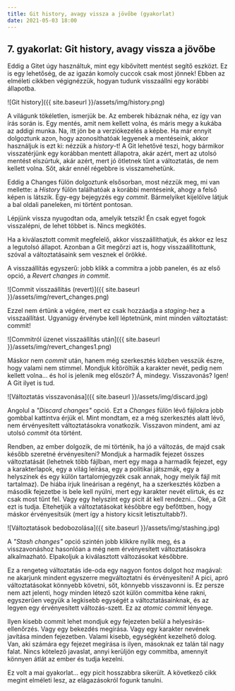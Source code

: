 ```yaml
---
title: Git history, avagy vissza a jövőbe (gyakorlat)
date: 2021-05-03 18:00
---
```


## 7. gyakorlat: Git history, avagy vissza a jövőbe

Eddig a Gitet úgy használtuk, mint egy kibővített mentést segítő eszközt. Ez is egy lehetőség, de az igazán komoly cuccok csak most jönnek! Ebben az elméleti cikkben végignézzük, hogyan tudunk visszaállni egy korábbi állapotba.

![Git history]({{ site.baseurl }}/assets/img/history.png)

A világunk tökéletlen, ismerjük be. Az emberek hibáznak néha, ez így van írás során is. Egy mentés, amit nem kellett volna, és máris megy a kukába az addigi munka.
Na, itt jön be a verziókezelés a képbe. Ha már ennyit dolgoztunk azon, hogy azonosíthatóak legyenek a mentéseink, akkor használjuk is ezt ki: nézzük a _history_-t! A Git lehetővé teszi, hogy bármikor visszatérjünk egy korábban mentett állapotra, akár azért, mert az utolsó mentést elszúrtuk, akár azért, mert jó ötletnek tűnt a változtatás, de nem kellett volna. Sőt, akár ennél régebbre is visszamehetünk.

Eddig a Changes fülön dolgoztunk elsősorban, most nézzük meg, mi van mellette: a _History_ fülön találhatóak a korábbi mentéseink, ahogy a felső képen is látszik. Egy-egy bejegyzés egy _commit_. Bármelyiket kijelölve látjuk a bal oldali paneleken, mi történt pontosan.

Lépjünk vissza nyugodtan oda, amelyik tetszik! Én csak egyet fogok visszalépni, de lehet többet is. Nincs megkötés.

Ha a kiválasztott commit megfelelő, akkor visszaállíthatjuk, és akkor ez lesz a legutolsó állapot. Azonban a Git megőrzi azt is, hogy visszaállítottunk, szóval a változtatásaink sem vesznek el örökké.

A visszaállítás egyszerű: jobb klikk a commitra a jobb panelen, és az első opció, a _Revert changes in commit_.

![Commit visszaállítás (revert)]({{ site.baseurl }}/assets/img/revert_changes.png)

Ezzel nem értünk a végére, mert ez csak hozzáadja a *staging*-hez a visszaállítást. Ugyanúgy érvénybe kell léptetnünk, mint minden változtatást: commit!

![Commitról üzenet visszaállítás után]({{ site.baseurl }}/assets/img/revert_changes1.png)

Máskor nem _commit_ után, hanem még szerkesztés közben vesszük észre, hogy valami nem stimmel. Mondjuk kitöröltük a karakter nevét, pedig nem kellett volna... és hol is jelenik meg először? Á, mindegy. Visszavonás? Igen! A Git ilyet is tud.

![Változtatás visszavonása]({{ site.baseurl }}/assets/img/discard.jpg)

Angolul a _"Discard changes"_ opció. Ezt a _Changes_ fülön lévő fájlokra jobb gombbal kattintva érjük el. Mint mondtam, ez a még szerkesztés alatt lévő, nem érvényesített változtatásokra vonatkozik. Visszavon mindent, ami az utolsó _commit_ óta történt.

Rendben, az ember dolgozik, de mi történik, ha jó a változás, de majd csak később szeretné érvényesíteni? Mondjuk a harmadik fejezet összes változtatását (lehetnek több fájlban, mert egy maga a harmadik fejezet, egy a karakterlapok, egy a világ leírása, egy a politikai játszmák, egy a helyszínek és egy külön tartalomjegyzék csak annak, hogy melyik fájl mit tartalmaz). De hiába írjuk lineárisan a regényt, ha a szerkesztés közben a második fejezetbe is bele kell nyúlni, mert egy karakter nevét elírtuk, és ez csak most tűnt fel. Vagy egy helyszínt egy picit át kell rendezni... Oké, a Git ezt is tudja. Eltehetjük a változtatásokat későbbre egy befőttben, hogy máskor érvényesítsük (mert így a history kicsit letisztultabb?).

![Változtatások bedobozolása]({{ site.baseurl }}/assets/img/stashing.jpg)

A _"Stash changes"_ opció szintén jobb klikkre nyílik meg, és a visszavonáshoz hasonlóan a még nem érvényesített változtatásokra alkalmazható. Elpakoljuk a kiválasztott változásokat későbbre.


Ez a rengeteg változtatás ide-oda egy nagyon fontos dolgot hoz magával: ne akarjunk mindent egyszerre megváltoztatni és érvényesíteni! A pici, apró változtatásokat könnyebb követni, sőt, könnyebb visszavonni is. Ez persze nem azt jelenti, hogy minden létező szót külön commitba kéne rakni, egyszerűen vegyük a legkisebb egységét a változtatásainknak, és az legyen egy érvényesített változás-szett. Ez az _atomic commit_ lényege.

Ilyen kisebb commit lehet mondjuk egy fejezeten belül a helyesírás-ellenőrzés. Vagy egy bekezdés megírása. Vagy egy karakter nevének javítása minden fejezetben. Valami kisebb, egységként kezelhető dolog. Van, aki számára egy fejezet megírása is ilyen, másoknak ez talán tál nagy falat. Nincs kötelező javaslat, annyi kerüljön egy commitba, amennyit könnyen átlát az ember és tudja kezelni.

Ez volt a mai gyakorlat... egy picit hosszabbra sikerült. A következő cikk <!-- link a következőre --> megint elméleti lesz, az elágazásokról fogunk tanulni.